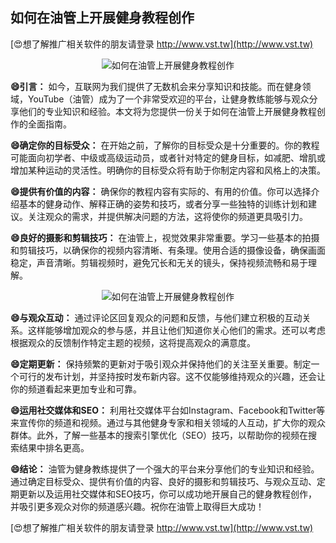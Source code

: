 ## **如何在油管上开展健身教程创作**

[😍想了解推广相关软件的朋友请登录 http://www.vst.tw](http://www.vst.tw)

 <center><img src="https://vst.tw/MP4/tuiguang/png/7.png" alt="如何在油管上开展健身教程创作"></center>

**😄引言：**
如今，互联网为我们提供了无数机会来分享知识和技能。而在健身领域，YouTube（油管）成为了一个非常受欢迎的平台，让健身教练能够与观众分享他们的专业知识和经验。本文将为您提供一份关于如何在油管上开展健身教程创作的全面指南。

**😄确定你的目标受众：**
在开始之前，了解你的目标受众是十分重要的。你的教程可能面向初学者、中级或高级运动员，或者针对特定的健身目标，如减肥、增肌或增加某种运动的灵活性。明确你的目标受众将有助于你制定内容和风格上的决策。

**😄提供有价值的内容：**
确保你的教程内容有实际的、有用的价值。你可以选择介绍基本的健身动作、解释正确的姿势和技巧，或者分享一些独特的训练计划和建议。关注观众的需求，并提供解决问题的方法，这将使你的频道更具吸引力。

**😄良好的摄影和剪辑技巧：**
在油管上，视觉效果非常重要。学习一些基本的拍摄和剪辑技巧，以确保你的视频内容清晰、有条理。使用合适的摄像设备，确保画面稳定，声音清晰。剪辑视频时，避免冗长和无关的镜头，保持视频流畅和易于理解。

 <center><img src="https://vst.tw/MP4/tuiguang/png/7.png" alt="如何在油管上开展健身教程创作"></center>

**😄与观众互动：**
通过评论区回复观众的问题和反馈，与他们建立积极的互动关系。这样能够增加观众的参与感，并且让他们知道你关心他们的需求。还可以考虑根据观众的反馈制作特定主题的视频，这将提高观众的满意度。

**😄定期更新：**
保持频繁的更新对于吸引观众并保持他们的关注至关重要。制定一个可行的发布计划，并坚持按时发布新内容。这不仅能够维持观众的兴趣，还会让你的频道看起来更加专业和可靠。

**😄运用社交媒体和SEO：**
利用社交媒体平台如Instagram、Facebook和Twitter等来宣传你的频道和视频。通过与其他健身专家和相关领域的人互动，扩大你的观众群体。此外，了解一些基本的搜索引擎优化（SEO）技巧，以帮助你的视频在搜索结果中排名更高。

**😄结论：**
油管为健身教练提供了一个强大的平台来分享他们的专业知识和经验。通过确定目标受众、提供有价值的内容、良好的摄影和剪辑技巧、与观众互动、定期更新以及运用社交媒体和SEO技巧，你可以成功地开展自己的健身教程创作，并吸引更多观众对你的频道感兴趣。祝你在油管上取得巨大成功！

[😍想了解推广相关软件的朋友请登录 http://www.vst.tw](http://www.vst.tw)



